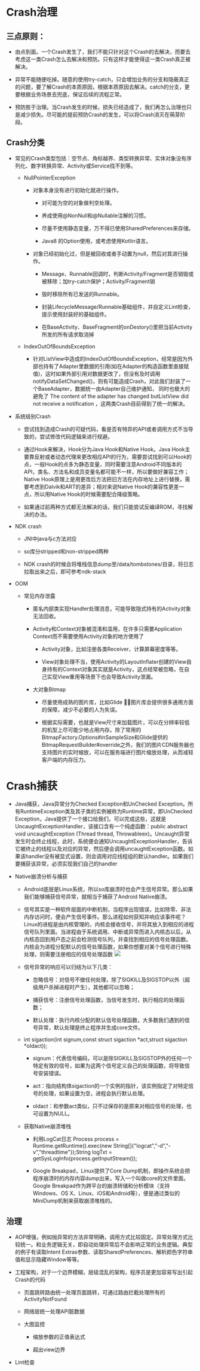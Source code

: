 # Crash治理


## 三点原则：


- 由点到面。一个Crash发生了，我们不能只针对这个Crash的去解决，而要去考虑这一类Crash怎么去解决和预防。只有这样才能使得这一类Crash真正被解决。


- 异常不能随便吃掉。随意的使用try-catch，只会增加业务的分支和隐蔽真正的问题，要了解Crash的本质原因，根据本质原因去解决。catch的分支，更要根据业务场景去兜底，保证后续的流程正常。


- 预防胜于治理。当Crash发生的时候，损失已经造成了，我们再怎么治理也只是减少损失。尽可能的提前预防Crash的发生，可以将Crash消灭在萌芽阶段。



## Crash分类

- 常见的Crash类型包括：空节点、角标越界、类型转换异常、实体对象没有序列化、数字转换异常、Activity或Service找不到等。

    - NullPointerException

         - 对象本身没有进行初始化就进行操作。

              - 对可能为空的对象做判空处理。

              - 养成使用@NonNull和@Nullable注解的习惯。

              - 尽量不使用静态变量，万不得已使用SharedPreferences来存储。

              - Java8 的Option使用，或考虑使用Kotlin语言。

         - 对象已经初始化过，但是被回收或者手动置为null，然后对其进行操作。

              - Message、Runnable回调时，判断Activity/Fragment是否销毁或被移除；加try-catch保护；Activity/Fragment销

              - 毁时移除所有已发送的Runnable。

              - 封装LifecycleMessage/Runnable基础组件，并自定义Lint检查，提示使用封装好的基础组件。

              - 在BaseActivity、BaseFragment的onDestory()里把当前Activity所发的所有请求取消掉

    - IndexOutOfBoundsException

         - 针对ListView中造成的IndexOutOfBoundsException，经常是因为外部也持有了Adapter里数据的引用(如在Adapter的构造函数里直接赋值)，这时如果外部引用对数据更改了，但没有及时调用notifyDataSetChanged()，则有可能造成Crash，对此我们封装了一个BaseAdapter，数据统一由Adapter自己维护通知， 同时也极大的避免了 The content of the adapter has changed butListView did not receive a notification ，这两类Crash目前得到了统一的解决。

- 系统级别Crash

    - 尝试找到造成Crash的可疑代码，看是否有特异的API或者调用方式不当导致的，尝试修改代码逻辑来进行规避。

    - 通过Hook来解决，Hook分为Java Hook和Native Hook。Java Hook主要靠反射或者动态代理来更改相应API的行为，需要尝试找到可以Hook的点，一般Hook的点多为静态变量，同时需要注意Android不同版本的API，类名、方法名和成员变量名都可能不一样，所以要做好兼容工作；Native Hook原理上是用更改后方法把旧方法在内存地址上进行替换，需要考虑到Dalvik和ART的差异；相对来说Native Hook的兼容性更差一点，所以用Native Hook的时候需要配合降级策略。

    - 如果通过前两种方式都无法解决的话，我们只能尝试反编译ROM，寻找解决的办法。

- NDK crash

    - JNI中java与c方法对应

    - so库分stripped和non-stripped两种

    - NDK crash的时候会将堆栈信息dump至/data/tombstones/目录，将日志拉取出来之后，即可参考ndk-stack

- OOM

    - 常见内存泄露

         - 匿名内部类实现Handler处理消息，可能导致隐式持有的Activity对象无法回收。

         - Activity和Context对象被混淆和滥用，在许多只需要Application Context而不需要使用Activity对象的地方使用了

              - Activity对象，比如注册各类Receiver、计算屏幕密度等等。

              - View对象处理不当，使用Activity的LayoutInflater创建的View自身持有的Context对象其实就是Activity，这点经常被忽略，在自己实现View重用等场景下也会导致Activity泄漏。

         - 大对象Bitmap

              - 尽量使用成熟的图片库，比如Glide ，图片库会提供很多通用方面的保障，减少不必要的人为失误。

              - 根据实际需要，也就是View尺寸来加载图片，可以在分辨率较低的机型上尽可能少地占用内存。除了常用的BitmapFactory.Options#inSampleSize和Glide提供的BitmapRequestBuilder#override之外，我们的图片CDN服务器也支持图片的实时缩放，可以在服务端进行图片缩放处理，从而减轻客户端的内存压力。

# Crash捕获

- Java捕获，Java异常分为Checked Exception和UnChecked Exception。所有RuntimeException类及其子类的实例被称为Runtime异常，即UnChecked Exception，Java提供了一个接口给我们，可以完成这些，这就是UncaughtExceptionHandler，该接口含有一个纯虚函数：public abstract void uncaughtException (Thread thread, Throwableex)。Uncaught异常发生时会终止线程，此时，系统便会通知UncaughtExceptionHandler，告诉它被终止的线程以及对应的异常，然后便会调用uncaughtException函数。如果该handler没有被显式设置，则会调用对应线程组的默认handler。如果我们要捕获该异常，必须实现我们自己的handler

- Native崩溃分析与捕获

    - Android底层是Linux系统，所以so库崩溃时也会产生信号异常。那么如果我们能够捕获信号异常，就相当于捕获了Android Native崩溃。

    - 信号其实是一种软件层面的中断机制，当程序出现错误，比如除零、非法内存访问时，便会产生信号事件。那么进程如何获知并响应该事件呢？Linux的进程是由内核管理的，内核会接收信号，并将其放入到相应的进程信号队列里面。当进程由于系统调用、中断或异常而进入内核态以后，从内核态回到用户态之前会检测信号队列，并查找到相应的信号处理函数。内核会为进程分配默认的信号处理函数，如果你想要对某个信号进行特殊处理，则需要注册相应的信号处理函数
![](./1.jpg)

    - 信号异常的响应可以归结为以下几类：

         - 忽略信号：对信号不做任何处理，除了SIGKILL及SIGSTOP以外（超级用户杀掉进程时产生），其他都可以忽略；

         - 捕获信号：注册信号处理函数，当信号发生时，执行相应的处理函数；

         - 默认处理：执行内核分配的默认信号处理函数，大多数我们遇到的信号异常，默认处理是终止程序并生成core文件。

    - int sigaction(int signum,const struct sigaction *act,struct sigaction *oldact));

         - signum：代表信号编码，可以是除SIGKILL及SIGSTOP外的任何一个特定有效的信号，如果为这两个信号定义自己的处理函数，将导致信号安装错误。

         - act：指向结构体sigaction的一个实例的指针，该实例指定了对特定信号的处理，如果设置为空，进程会执行默认处理。

         - oldact：和参数act类似，只不过保存的是原来对相应信号的处理，也可设置为NULL。

    - 获取Native崩溃堆栈

         - 利用LogCat日志 Process process = Runtime.getRuntime().exec(new String[]{"logcat","-d","-v","threadtime"});String logTxt = getSysLogInfo(process.getInputStream());

         - Google Breakpad，Linux提供了Core Dump机制，即操作系统会把程序崩溃时的内存内容dump出来，写入一个叫做core的文件里面。Google Breakpad作为跨平台的崩溃转储和分析模块（支持Windows、OS X、Linux、iOS和Android等），便是通过类似的MiniDump机制来获取崩溃堆栈的。


## 治理

- AOP增强，例如抛异常的方法非常明确，调用方式比较固定。异常处理方式比较统一。和业务逻辑无关，即自动处理异常后不会影响正常的业务逻辑。典型的例子有读取Intent Extras参数、读取SharedPreferences、解析颜色字符串值和显示隐藏Window等等。


- 工程架构，对于一个边界模糊，层级混乱的架构，程序员是更加容易写出引起Crash的代码

    - 页面跳转路由统一处理页面跳转，可通过路由拦截处理所有的ActivityNotFound

    - 网络层统一处理API脏数据

    - 大图监控

         - 缩放参数的正值表达式

         - 超出view边界

- Lint检查
